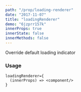 ```yaml
---
path: "/prop/loading-renderer"
date: "2017-11-07"
title: "loadingRenderer"
demo: "6jzprr157k"
innerProps: true 
innerState: false 
innerMethods: false 
---
```


Override default loading indicator

### Usage

```
loadingRenderer={
  (innerProps) => <component/>
}
```

